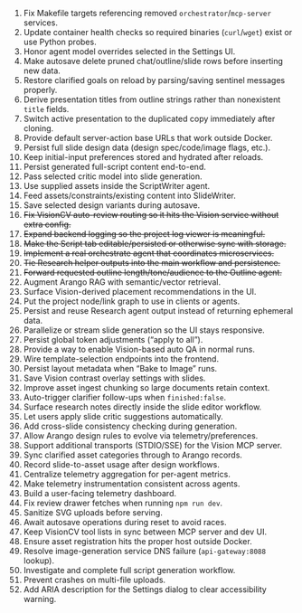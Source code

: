 1. Fix Makefile targets referencing removed `orchestrator`/`mcp-server` services.  
2. Update container health checks so required binaries (`curl`/`wget`) exist or use Python probes.  
3. Honor agent model overrides selected in the Settings UI.  
4. Make autosave delete pruned chat/outline/slide rows before inserting new data.  
5. Restore clarified goals on reload by parsing/saving sentinel messages properly.  
6. Derive presentation titles from outline strings rather than nonexistent `title` fields.  
7. Switch active presentation to the duplicated copy immediately after cloning.  
8. Provide default server-action base URLs that work outside Docker.  
9. Persist full slide design data (design spec/code/image flags, etc.).  
10. Keep initial-input preferences stored and hydrated after reloads.  
11. Persist generated full-script content end-to-end.  
12. Pass selected critic model into slide generation.  
13. Use supplied assets inside the ScriptWriter agent.  
14. Feed assets/constraints/existing content into SlideWriter.  
15. Save selected design variants during autosave.  
16. ~~Fix VisionCV auto-review routing so it hits the Vision service without extra config.~~
17. ~~Expand backend logging so the project log viewer is meaningful.~~
18. ~~Make the Script tab editable/persisted or otherwise sync with storage.~~
19. ~~Implement a real orchestrate agent that coordinates microservices.~~
20. ~~Tie Research helper outputs into the main workflow and persistence.~~
21. ~~Forward requested outline length/tone/audience to the Outline agent.~~
22. Augment Arango RAG with semantic/vector retrieval.  
23. Surface Vision-derived placement recommendations in the UI.  
24. Put the project node/link graph to use in clients or agents.  
25. Persist and reuse Research agent output instead of returning ephemeral data.  
26. Parallelize or stream slide generation so the UI stays responsive.  
27. Persist global token adjustments (“apply to all”).  
28. Provide a way to enable Vision-based auto QA in normal runs.  
29. Wire template-selection endpoints into the frontend.  
30. Persist layout metadata when “Bake to Image” runs.  
31. Save Vision contrast overlay settings with slides.  
32. Improve asset ingest chunking so large documents retain context.  
33. Auto-trigger clarifier follow-ups when `finished:false`.  
34. Surface research notes directly inside the slide editor workflow.  
35. Let users apply slide critic suggestions automatically.  
36. Add cross-slide consistency checking during generation.  
37. Allow Arango design rules to evolve via telemetry/preferences.  
38. Support additional transports (STDIO/SSE) for the Vision MCP server.  
39. Sync clarified asset categories through to Arango records.  
40. Record slide-to-asset usage after design workflows.  
41. Centralize telemetry aggregation for per-agent metrics.  
42. Make telemetry instrumentation consistent across agents.  
43. Build a user-facing telemetry dashboard.  
44. Fix review drawer fetches when running `npm run dev`.  
45. Sanitize SVG uploads before serving.  
46. Await autosave operations during reset to avoid races.  
47. Keep VisionCV tool lists in sync between MCP server and dev UI.  
48. Ensure asset registration hits the proper host outside Docker.  
49. Resolve image-generation service DNS failure (`api-gateway:8088` lookup).  
50. Investigate and complete full script generation workflow.  
51. Prevent crashes on multi-file uploads.  
52. Add ARIA description for the Settings dialog to clear accessibility warning.
